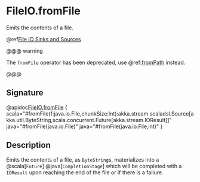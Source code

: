 # FileIO.fromFile

Emits the contents of a file.

@ref[File IO Sinks and Sources](../index.md#file-io-sinks-and-sources)

@@@ warning

The `fromFile` operator has been deprecated, use @ref:[fromPath](./fromPath.md) instead. 

@@@

## Signature

@apidoc[FileIO.fromFile](FileIO$) { scala="#fromFile(f:java.io.File,chunkSize:Int):akka.stream.scaladsl.Source[akka.util.ByteString,scala.concurrent.Future[akka.stream.IOResult]]" java="#fromFile(java.io.File)" java="#fromFile(java.io.File,int)" }


## Description

Emits the contents of a file, as `ByteString`s, materializes into a @scala[`Future`] @java[`CompletionStage`] which will be completed with
a `IOResult` upon reaching the end of the file or if there is a failure.


